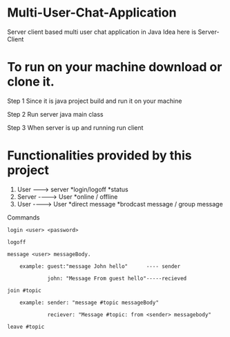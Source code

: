 # Multi-User-Chat-Application
Server client based multi user chat application in Java
Idea here is Server-Client
# To run on your machine download or clone it.
Step 1 Since it is java project build and run it on your machine

Step 2 Run server java main class

Step 3 When server is up and running run client
# Functionalities provided by this project
1. User ---> server
    *login/logoff
    *status
2. Server ----> User
    *online / offline
3. User  ----> User
    *direct message
    *brodcast message / group message

Commands

    login <user> <password>
   
    logoff
    
    message <user> messageBody.
    
        example: guest:"message John hello"      ---- sender
        
                 john: "Message From guest hello"-----recieved
                 
    join #topic
    
        example: sender: "message #topic messageBody"
        
                 reciever: "Message #topic: from <sender> messagebody"
                 
    leave #topic
    
